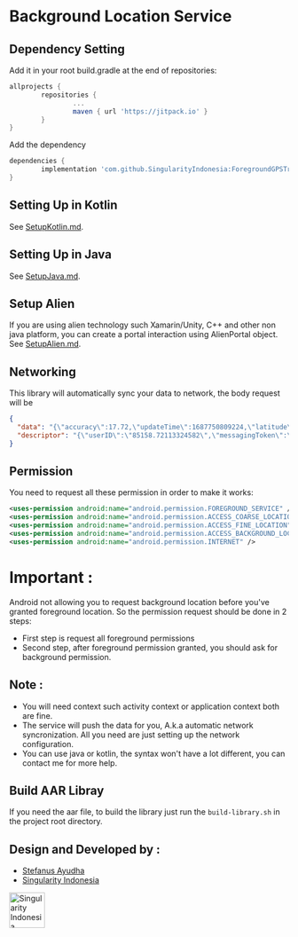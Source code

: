 # Background Location Service

## Dependency Setting

Add it in your root build.gradle at the end of repositories:
```groovy
allprojects {
        repositories {
                ...
                maven { url 'https://jitpack.io' }
        }
}
```

Add the dependency
```groovy
dependencies {
        implementation 'com.github.SingularityIndonesia:ForegroundGPSTracker:1.1.0'
}
```


## Setting Up in Kotlin
See [SetupKotlin.md](docs%2FSetupKotlin.md).

## Setting Up in Java
See [SetupJava.md](docs%2FSetupJava.md).

## Setup Alien
If you are using alien technology such Xamarin/Unity, C++ and other non java platform,
you can create a portal interaction using AlienPortal object.
See [SetupAlien.md](docs%2FSetupAlien.md).

## Networking
This library will automatically sync your data to network, the body request will be
```json
{
  "data": "{\"accuracy\":17.72,\"updateTime\":1687750809224,\"latitude\":-6.8729337,\"longitude\":107.587445}",
  "descriptor": "{\"userID\":\"85158.72113324582\",\"messagingToken\":\"Dummy Messaging Token\"}"
}
```

## Permission
You need to request all these permission in order to make it works:
```xml
<uses-permission android:name="android.permission.FOREGROUND_SERVICE" />
<uses-permission android:name="android.permission.ACCESS_COARSE_LOCATION" />
<uses-permission android:name="android.permission.ACCESS_FINE_LOCATION" />
<uses-permission android:name="android.permission.ACCESS_BACKGROUND_LOCATION" />
<uses-permission android:name="android.permission.INTERNET" />
```
# Important :
Android not allowing you to request background location before you've granted foreground location.
So the permission request should be done in 2 steps:
- First step is request all foreground permissions
- Second step, after foreground permission granted, you should ask for background permission.

## Note :
- You will need context such activity context or application context both are fine.
- The service will push the data for you, A.k.a automatic network syncronization. All you need are just setting up the network configuration.
- You can use java or kotlin, the syntax won't have a lot different, you can contact me for more help.

## Build AAR Libray
If you need the aar file, to build the library just run the `build-library.sh` in the project root directory.

## Design and Developed by :
- [Stefanus Ayudha](https://github.com/stefanusayudha)
- [Singularity Indonesia](https://github.com/SingularityIndonesia)

<img src="https://raw.githubusercontent.com/SingularityIndonesia/SingularityIndonesia/main/Logo%20Of%20Singularity%20Indonesia%20%C2%A92023%20Stefanus%20Ayudha.png" width="64" alt="Singularity Indonesia">
